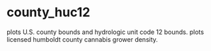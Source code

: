 # county_huc12
plots U.S. county bounds and hydrologic unit code 12 bounds. plots licensed humboldt county cannabis grower density.
